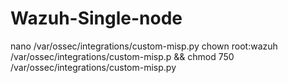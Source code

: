 # Wazuh-Single-node
nano /var/ossec/integrations/custom-misp.py 
chown root:wazuh /var/ossec/integrations/custom-misp.p && chmod 750 /var/ossec/integrations/custom-misp.py
